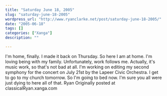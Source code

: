 ```yaml
---
title: "Saturday June 18, 2005"
slug: "saturday-june-18-2005"
wordpress_url: "http://www.ryanclarke.net/post/saturday-june-18-2005/"
date: "2005-06-18"
tags: []
categories: ["Xanga"]
description: ""

---
```


I'm home, finally. I made it back on Thursday. So here I am at home. I'm loving being with my family. Unfortunately, work follows me. Actually, it's music work, so that's not bad at all. I'm working on editing my second symphony for the concert on July 21st by the Lapeer Civic Orchestra. I get to go to my church tomorrow. So I'm going to bed now.
 I'm sure you all were just dying to here all of that.
 Ryan
Originally posted at classicalRyan.xanga.com
